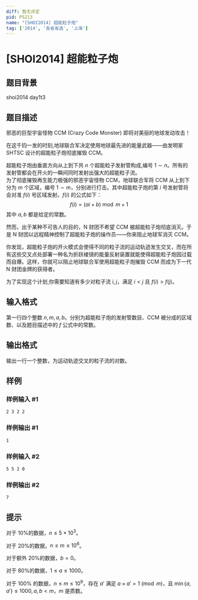 ```yaml
---
diff: 暂无评定
pid: P5213
name: "[SHOI2014] 超能粒子炮"
tag: ['2014', '各省省选', '上海']
---
```

# [SHOI2014] 超能粒子炮
## 题目背景

shoi2014 day1t3
## 题目描述

邪恶的巨型宇宙怪物 CCM (Crazy Code Monster) 即将对美丽的地球发动攻击！

在这千钧一发的时刻,地球联合军决定使用地球最先进的能量武器——由发明家 SHTSC 设计的超能粒子炮彻底摧毁 CCM。

超能粒子炮由垂直方向从上到下共 $n$ 个超能粒子发射管构成,编号 $1 \sim n$。所有的发射管都会在开火的一瞬间同时发射出强大的超能粒子流。  
为了彻底摧毁再生能力极强的邪恶宇宙怪物 CCM，地球联合军将 CCM 从上到下分为 $m$ 个区域，编号 $1 \sim m$，分别进行打击。其中超能粒子炮的第 $i$ 号发射管将会对准 $f(i)$ 号区域发射。$f(i)$ 的公式如下：
$$f(i) = (ai + b) \bmod m + 1$$
其中 $a, b$ 都是给定的常数。

然而，出于某种不可告人的目的，N 财团不希望 CCM 被超能粒子炮彻底消灭。于是 N 财团以远程精神控制了超能粒子炮的操作员——你来阻止地球军消灭 CCM。

你发现，超能粒子炮的开火模式会使得不同的粒子流的运动轨迹发生交叉，而在所有这些交叉点处部署一种名为折跃棱镜的能量反射装置就能使得超能粒子炮因过载而自爆。这样，你就可以阻止地球联合军使用超能粒子炮摧毁 CCM 而成为下一代 N 财团金牌的获得者。

为了实现这个计划,你需要知道有多少对粒子流 $i, j$，满足 $i<j$ 且 $f(i) > f(j)$。
## 输入格式

第一行四个整数 $n, m, a, b$。分别为超能粒子炮的发射管数目、CCM 被分成的区域数、以及题目描述中的 $f$ 公式中的常数。
## 输出格式

输出一行一个整数，为运动轨迹交叉的粒子流的对数。
## 样例

### 样例输入 #1
```
2 3 2 2
```
### 样例输出 #1
```
1
```
### 样例输入 #2
```
5 5 2 0
```
### 样例输出 #2
```
7
```
## 提示

对于 10%的数据，$n\leq 5 \times 10^3$。

对于 20%的数据，$n\leq m\leq 10^6$。

对于额外 20%的数据，$b=0$。

对于 80%的数据，$1\leq a\leq 1000$。

对于 $100\%$ 的数据，$n \leq m \leq 10^9$，存在 $a'$ 满足 $a\times a' =1 \pmod m$，且 $\min \{a,a'\} \leq 1000, a,b<m$，$m$ 是质数。
